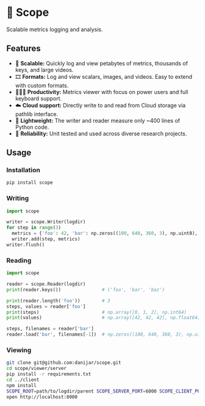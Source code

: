 # 🔬 Scope

Scalable metrics logging and analysis.

## Features

- 🚀 **Scalable:** Quickly log and view petabytes of metrics, thousands of keys, and large videos.
- 🎞️ **Formats:** Log and view scalars, images, and videos. Easy to extend with custom formats.
- 🧑🏻‍🔬 **Productivity:** Metrics viewer with focus on power users and full keyboard support.
- ☁️ **Cloud support:** Directly write to and read from Cloud storage via pathlib interface.
- 🍃 **Lightweight:** The writer and reader measure only ~400 lines of Python code.
- 🧱 **Reliability:** Unit tested and used across diverse research projects.

## Usage

### Installation

```sh
pip install scope
```

### Writing

```python
import scope

writer = scope.Writer(logdir)
for step in range(3)
  metrics = {'foo': 42, 'bar': np.zeros((100, 640, 360, 3), np.uint8), 'baz': 'Hello World'}
  writer.add(step, metrics)
writer.flush()
```

### Reading

```python
import scope

reader = scope.Reader(logdir)
print(reader.keys())               # ('foo', 'bar', 'baz')

print(reader.length('foo'))        # 3
steps, values = reader['foo']
print(steps)                       # np.array([0, 1, 2], np.int64)
print(values)                      # np.array([42, 42, 42], np.float64)

steps, filenames = reader['bar']
reader.load('bar', filenames[-1])  # np.zeros((100, 640, 360, 3), np.uint8)
```

### Viewing

```sh
git clone git@github.com:danijar/scope.git
cd scope/viewer/server
pip install -r requirements.txt
cd ../client
npm install
SCOPE_ROOT=path/to/logdir/parent SCOPE_SERVER_PORT=6000 SCOPE_CLIENT_PORT=8000 npm run dev
open http://localhost:8000
```
